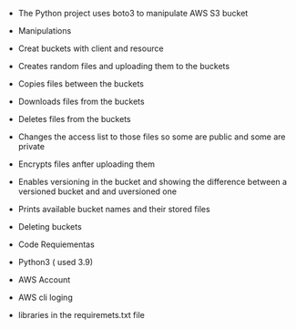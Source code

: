* The Python project uses boto3 to manipulate AWS S3 bucket
* Manipulations

* Creat buckets with client and resource
* Creates random files and uploading them to the buckets
* Copies files between the buckets
* Downloads files from the buckets
* Deletes files from the buckets
* Changes the access list to those files so some are public and some are private
* Encrypts files anfter uploading them
* Enables versioning in the bucket and showing the difference between a versioned bucket and and uversioned one
* Prints available bucket names and their stored files
* Deleting buckets

* Code Requiementas
* Python3 ( used 3.9)
* AWS Account 
* AWS cli loging
* libraries in the requiremets.txt file